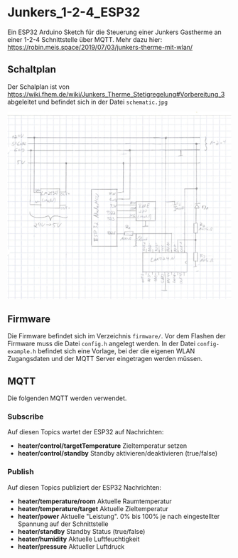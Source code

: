 # Junkers_1-2-4_ESP32
Ein ESP32 Arduino Sketch für die Steuerung einer Junkers Gastherme an einer 1-2-4 Schnittstelle über MQTT. Mehr dazu hier: https://robin.meis.space/2019/07/03/junkers-therme-mit-wlan/

## Schaltplan
Der Schalplan ist von https://wiki.fhem.de/wiki/Junkers_Therme_Stetigregelung#Vorbereitung_3 abgeleitet und befindet sich in der Datei `schematic.jpg`

![Schematic](schematic.jpg)

## Firmware
Die Firmware befindet sich im Verzeichnis `firmware/`. Vor dem Flashen der Firmware muss die Datei `config.h` angelegt werden. In der Datei `config-example.h` befindet sich eine Vorlage, bei der die eigenen WLAN Zugangsdaten und der MQTT Server eingetragen werden müssen.

## MQTT
Die folgenden MQTT werden verwendet.

### Subscribe
Auf diesen Topics wartet der ESP32 auf Nachrichten:
* **heater/control/targetTemperature** Zieltemperatur setzen
* **heater/control/standby** Standby aktivieren/deaktivieren (true/false)

### Publish
Auf diesen Topics publiziert der ESP32 Nachrichten:
* **heater/temperature/room** Aktuelle Raumtemperatur
* **heater/temperature/target** Aktuelle Zieltemperatur
* **heater/power** Aktuelle "Leistung". 0% bis 100% je nach eingestellter Spannung auf der Schnittstelle
* **heater/standby** Standby Status (true/false)
* **heater/humidity** Aktuelle Luftfeuchtigkeit
* **heater/pressure** Aktueller Luftdruck
